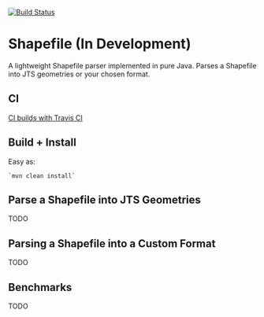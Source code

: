 [![Build Status](https://travis-ci.org/adbourne/shapefile-java.svg?branch=master)](https://travis-ci.org/adbourne/shapefile-java)

# Shapefile (In Development)
A lightweight Shapefile parser implemented in pure Java. Parses a Shapefile into JTS geometries or 
your chosen format.

## CI
[CI builds with Travis CI](https://travis-ci.org/adbourne/shapefile-java)

## Build + Install
Easy as:
    
    `mvn clean install`

## Parse a Shapefile into JTS Geometries
TODO

## Parsing a Shapefile into a Custom Format
TODO
      
## Benchmarks
TODO      
 
 
